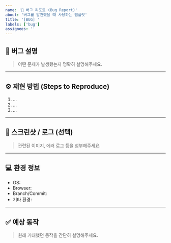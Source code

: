 ```yaml
---
name: '🐞 버그 리포트 (Bug Report)'
about: '버그를 발견했을 때 사용하는 템플릿'
title: '[BUG] '
labels: ['bug']
assignees: ''
---
```


## 🧩 버그 설명

> 어떤 문제가 발생했는지 명확히 설명해주세요.

---

## ⚙️ 재현 방법 (Steps to Reproduce)

1. ...
2. ...
3. ...

---

## 📸 스크린샷 / 로그 (선택)

> 관련된 이미지, 에러 로그 등을 첨부해주세요.

---

## 💻 환경 정보

-   OS:
-   Browser:
-   Branch/Commit:
-   기타 환경:

---

## ✅ 예상 동작

> 원래 기대했던 동작을 간단히 설명해주세요.
